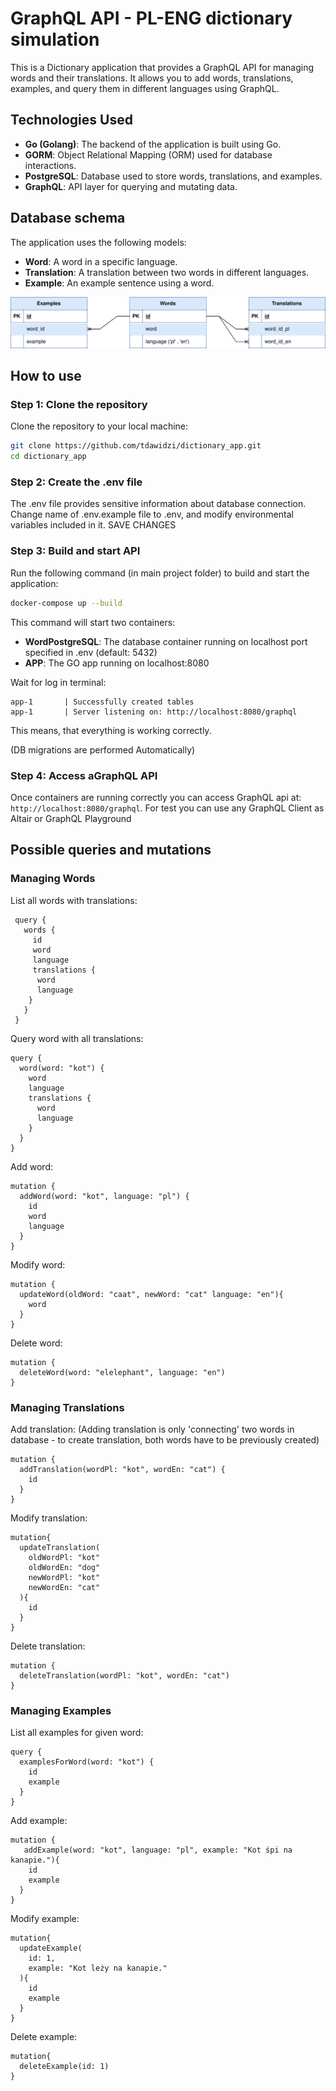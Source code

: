 # GraphQL API - PL-ENG dictionary simulation
This is a Dictionary application that provides a GraphQL API for managing words and their translations. It allows you to add words, translations, examples, and query them in different languages using GraphQL.

## Technologies Used

- **Go (Golang)**: The backend of the application is built using Go.
- **GORM**: Object Relational Mapping (ORM) used for database interactions.
- **PostgreSQL**: Database used to store words, translations, and examples.
- **GraphQL**: API layer for querying and mutating data.

## Database schema
The application uses the following models:

- **Word**: A word in a specific language.
- **Translation**: A translation between two words in different languages.
- **Example**: An example sentence using a word.

![Database schema](https://github.com/tdawidzi/dictionary_app/blob/master/Dictionary_database.svg)

## How to use
### Step 1: Clone the repository

Clone the repository to your local machine:

```bash
git clone https://github.com/tdawidzi/dictionary_app.git
cd dictionary_app
```

### Step 2: Create the .env file
The .env file provides sensitive information about database connection.
Change name of .env.example file to .env, and modify environmental variables included in it.
SAVE CHANGES

### Step 3: Build and start API
Run the following command (in main project folder) to build and start the application:
```bash
docker-compose up --build
```
This command will start two containers:
- **WordPostgreSQL**: The database container running on localhost port specified in .env (default: 5432)
- **APP**: The GO app running on localhost:8080

Wait for log in terminal: 
```
app-1       | Successfully created tables
app-1       | Server listening on: http://localhost:8080/graphql
```
This means, that everything is working correctly.

(DB migrations are performed Automatically)

### Step 4: Access aGraphQL API
Once containers are running correctly you can access GraphQL api at: ```http://localhost:8080/graphql```.
For test you can use any GraphQL Client as Altair or GraphQL Playground

## Possible queries and mutations
### Managing Words
List all words with translations:
```
 query {
   words {
     id
     word
     language
     translations {
      word
      language
    }
   }
 }
```
Query word with all translations:
```
query {
  word(word: "kot") {
    word
    language
    translations {
      word
      language
    }
  }
}
```
Add word:
```
mutation {
  addWord(word: "kot", language: "pl") {
    id
    word
    language
  }
}
```
Modify word:
```
mutation {
  updateWord(oldWord: "caat", newWord: "cat" language: "en"){
    word
  }
}
```
Delete word:
```
mutation {
  deleteWord(word: "elelephant", language: "en")
}
```
### Managing Translations
Add translation:
(Adding translation is only 'connecting' two words in database - to create translation, both words have to be previously created)
```
mutation {
  addTranslation(wordPl: "kot", wordEn: "cat") {
    id
  }
}
```
Modify translation:
```
mutation{
  updateTranslation(
    oldWordPl: "kot"
    oldWordEn: "dog"
    newWordPl: "kot"
    newWordEn: "cat"
  ){
    id
  }
}
```
Delete translation:
```
mutation {
  deleteTranslation(wordPl: "kot", wordEn: "cat")
}
```
### Managing Examples
List all examples for given word:
```
query {
  examplesForWord(word: "kot") {
    id
    example
  }
}
```
Add example:
```
mutation {
   addExample(word: "kot", language: "pl", example: "Kot śpi na kanapie."){
    id
    example
  }
}
```
Modify example:
```
mutation{
  updateExample(
    id: 1,
    example: "Kot leży na kanapie."
  ){
    id
    example
  }
}
```
Delete example:
```
mutation{
  deleteExample(id: 1)
}
```